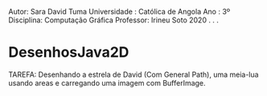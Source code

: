 Autor: Sara David Tuma
Universidade : Católica de Angola
Ano : 3º 
Disciplina: Computação Gráfica
Professor: Irineu Soto
2020
.
.
.
# DesenhosJava2D
TAREFA: Desenhando a estrela de David (Com General Path), uma meia-lua usando areas e carregando uma imagem com BufferImage.
